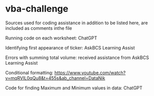 # vba-challenge
 
Sources used for coding assistance in addition to be listed here, are included as comments inthe file

Running code on each worksheet: ChatGPT

Identifying first appearance of ticker: AskBCS Learning Assist

Errors with summing total volume: received assistance from AskBCS Learning Assist

Conditional formatting:  https://www.youtube.com/watch?v=mqRVIL0qQu8&t=455s&ab_channel=DataNik

Code for finding Maximum and Minimum values in data: ChatGPT


